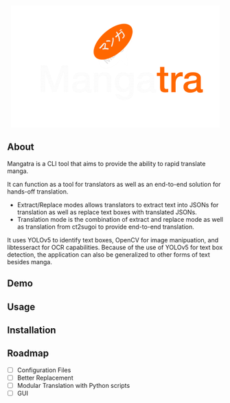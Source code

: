 <div align="center">

<a href="https://github.com/FoundedNahte/mangatra"><img src="assets/mangatra_logo.png" role="img"></a>

</div>

## About

Mangatra is a CLI tool that aims to provide the ability to rapid translate manga.

It can function as a tool for translators as well as an end-to-end solution for hands-off translation.
 - Extract/Replace modes allows translators to extract text into JSONs for translation as well as replace text boxes with translated JSONs. 
 - Translation mode is the combination of extract and replace mode as well as translation from ct2sugoi to provide end-to-end translation. 

It uses YOLOv5 to identify text boxes, OpenCV for image manipuation, and libtesseract for OCR capabilities. Because of the use of YOLOv5 for text box detection, the application can also be generalized to other forms of text besides manga.

## Demo

## Usage

## Installation

## Roadmap
- [ ] Configuration Files
- [ ] Better Replacement
- [ ] Modular Translation with Python scripts
- [ ] GUI
